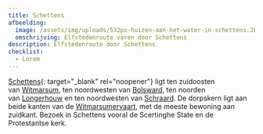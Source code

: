 ```yaml
---
title: Schettens
afbeelding:
  image: /assets/img/uploads/532px-huizen-aan-het-water-in-schettens.JPG
  omschrijving: Elfstedenroute varen door Schettens
description: Elfstedenroute door Schettens.
checklist:
  - Lorem
---
```


[Schettens](https://nl.wikipedia.org/wiki/Schettens){: target="_blank" rel="noopener"} ligt ten zuidoosten van&nbsp;[Witmarsum](https://nl.wikipedia.org/wiki/Witmarsum_&#40;Nederland&#41;), ten noordwesten van&nbsp;[Bolsward](https://nl.wikipedia.org/wiki/Bolsward), ten noorden van&nbsp;[Longerhouw](https://nl.wikipedia.org/wiki/Longerhouw)&nbsp;en ten noordwesten van&nbsp;[Schraard](https://nl.wikipedia.org/wiki/Schraard). De dorpskern ligt aan beide kanten van de&nbsp;[Witmarsumervaart](https://nl.wikipedia.org/wiki/Witmarsumervaart), met de meeste bewoning aan zuidkant. Bezoek in Schettens vooral de Scertinghe State en de Protestantse kerk.
